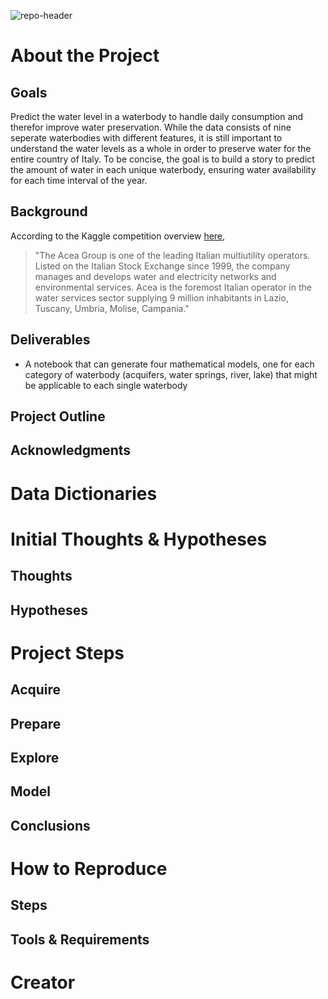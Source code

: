 ![repo-header](https://github.com/ThompsonBethany01/Acea-Smart-Water-Analytics/blob/main/images/Repo%20Headers.gif?raw=true)
# About the Project
## Goals
Predict the water level in a waterbody to handle daily consumption and therefor improve water preservation. While the data consists of nine seperate waterbodies with different features, it is still important to understand the water levels as a whole in order to preserve water for the entire country of Italy. To be concise, the goal is to build a story to predict the amount of water in each unique waterbody, ensuring water availability for each time interval of the year.

## Background
According to the Kaggle competition overview [here](https://www.kaggle.com/c/acea-water-prediction/overview),
> "The Acea Group is one of the leading Italian multiutility operators. Listed on the Italian Stock Exchange since 1999, the company manages and develops water and 
> electricity networks and environmental services. Acea is the foremost Italian operator in the water services sector supplying 9 million inhabitants in Lazio, 
> Tuscany, Umbria, Molise, Campania."

## Deliverables
- A notebook that can generate four mathematical models, one for each category of waterbody (acquifers, water springs, river, lake) that might be applicable to each single waterbody

## Project Outline

## Acknowledgments
# Data Dictionaries
# Initial Thoughts & Hypotheses
## Thoughts
## Hypotheses
# Project Steps
## Acquire
## Prepare
## Explore
## Model
## Conclusions
# How to Reproduce
## Steps
## Tools & Requirements
# Creator
